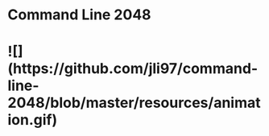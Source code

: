 <h1>Command Line 2048<h1>
![](https://github.com/jli97/command-line-2048/blob/master/resources/animation.gif)
